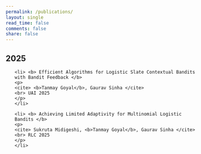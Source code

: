 ```yaml
---
permalink: /publications/
layout: single
read_time: false
comments: false
share: false
---
```


## 2025

<ol>

    <li> <b> Efficient Algorithms for Logistic Slate Contextual Bandits with Bandit Feedback </b> 
    <p> 
    <cite> <b>Tanmay Goyal</b>, Gaurav Sinha </cite>
    <br> UAI 2025
    </p>
    </li>
    
    <li> <b> Achieving Limited Adaptivity for Multinomial Logistic Bandits </b> 
    <p> 
    <cite> Sukruta Midigeshi, <b>Tanmay Goyal</b>, Gaurav Sinha </cite>
    <br> RLC 2025
    </p>
    </li>

</ol>